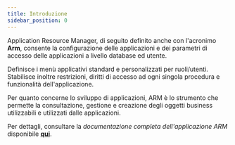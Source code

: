```yaml
---
title: Introduzione
sidebar_position: 0
---
```


Application Resource Manager, di seguito definito anche con l'acronimo **Arm**, consente la configurazione delle applicazioni e dei parametri di accesso delle applicazioni a livello database ed utente.

Definisce i menù applicativi standard e personalizzati per ruoli/utenti. Stabilisce inoltre restrizioni, diritti di accesso ad ogni singola procedura e funzionalità dell'applicazione.

Per quanto concerne lo sviluppo di applicazioni, ARM è lo strumento che permette la consultazione, gestione e creazione degli oggetti business utilizzabili e utilizzati dalle applicazioni.

Per dettagli, consultare la *documentazione completa dell'applicazione ARM* disponibile [**qui**](https://docs.fluentis.com/Arm/).   

